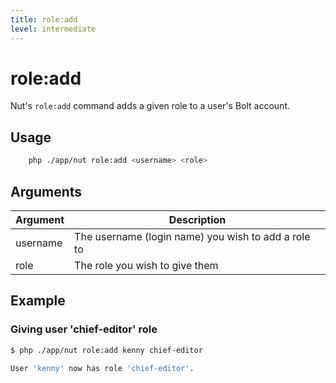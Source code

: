 ```yaml
---
title: role:add
level: intermediate
---
```

role:add
========

Nut's `role:add` command adds a given role to a user's Bolt account.

## Usage

```bash
    php ./app/nut role:add <username> <role>
```


## Arguments

| Argument | Description |
|----------|-------------|
| username | The username (login name) you wish to add a role to
| role     | The role you wish to give them


## Example

### Giving user 'chief-editor' role


```bash
$ php ./app/nut role:add kenny chief-editor

User 'kenny' now has role 'chief-editor'.
```

